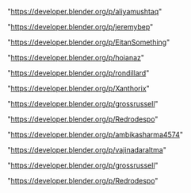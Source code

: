 "https://developer.blender.org/p/aliyamushtaq"

"https://developer.blender.org/p/jeremybep"

"https://developer.blender.org/p/EitanSomething"

"https://developer.blender.org/p/hoianaz"

"https://developer.blender.org/p/rondillard"

"https://developer.blender.org/p/Xanthorix"

"https://developer.blender.org/p/grossrussell"

"https://developer.blender.org/p/Redrodespo"

 
"https://developer.blender.org/p/ambikasharma4574"


"https://developer.blender.org/p/vajinadaraltma"


"https://developer.blender.org/p/grossrussell"


"https://developer.blender.org/p/Redrodespo"


 
